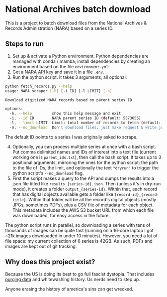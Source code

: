 # National Archives batch download

This is a project to batch download files from the National Archives & Records Administration (NARA) based on a series ID. 

## Steps to run

1. Set up & activate a Python environment. Python dependencies are managed with conda / mamba; install dependencies by creating an environment based on the file `environment.yml`:
2. Get a [NARA API key](https://catalog.archives.gov/api/v2/api-docs/) and save it in a file `.env`.
3. Run the python script. It takes 3 arguments, all optional:

``` bash
python fetch_records.py --help
usage: NARA scraper [-h] [-i ID] [-l LIMIT] [-n]

Download digitized NARA records based on parent series ID

options:
  -h, --help         show this help message and exit
  -i, --id ID        NARA parent series ID (default: 5573655)
  -l, --limit LIMIT  Limit: total number of records to fetch (default: 50)
  -n, --no_download  Don't download files, just make request & write json
```

The default ID points to a series I was originally asked to scrape.

4. Optionally, you can process multiple series at once with a bash script. Put comma delimited names and IDs of interest into a text file (current working one is `parent_ids.txt`), then call the bash script. It takes up to 3 positional arguments, mirroring the ones for the python script: the path to the file of IDs, the limit, and optionally the text `"dryrun"` to trigger the python script's `--no_download` flag.
5. First the script makes a query to the API and dumps the results into a json file titled like `results_{series-id}.json`. Then (unless it's in dry-run mode), it creates a folder `output_{series-id}`. Within that, each record that has digital objects available gets a folder like `{record-id}_{record-title}`. Within that folder will be all the record's digital objects (mostly JPGs, sometimes PDFs), plus a CSV file of metadata for each object. This metadata includes the AWS S3 bucket URL from which each file was downloaded, for easy access in the future.

The python script runs in parallel, so downloading a series with tens of thousands of images can be quite fast (running on a 16-core laptop I got ~21k images downloaded in under 10 minutes). However, you need a lot of file space: my current collection of 6 series is 42GB. As such, PDFs and images are kept out of git tracking.

## Why does this project exist?

Because the US is doing its best to go full fascist dystopia. That includes [purging data](https://www.404media.co/archivists-work-to-identify-and-save-the-thousands-of-datasets-disappearing-from-data-gov/) and whitewashing history. Us nerds need to step up.

Anyone erasing the history of america's sins can get wrecked.